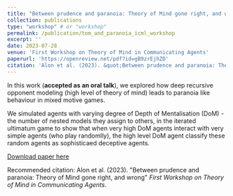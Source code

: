 ```yaml
---
title: "Between prudence and paranoia: Theory of Mind gone right, and wrong"
collection: publications
type: "workshop" # or "workshop"
permalink: /publication/tom_and_paranoia_icml_workshop
excerpt: ''
date: 2023-07-28
venue: 'First Workshop on Theory of Mind in Communicating Agents'
paperurl: 'https://openreview.net/pdf?id=gB9zrEjhZD'
citation: 'Alon et al. (2023). &quot;Between prudence and paranoia: Theory of Mind gone right, and wrong.&quot; <i>First Workshop on Theory of Mind in Communicating Agents</i>.'
---
```

In this work (**accepted as an oral talk**), we explored how deep recursive opponent modeling (high level of theory of mind) leads to paranoia like behaviour in mixed motive games.

We simulated agents with varying degree of Depth of Mentalisation (DoM) - the number of nested models they assign to others, in the iterated ultimatum game to show that when very high DoM agents interact with very simple agents (who play randomlly), the high level DoM agent classify these random agents as sophisticaed deceptive agents.

[Download paper here](https://openreview.net/pdf?id=gB9zrEjhZD)

Recommended citation: Alon et al. (2023). "Between prudence and paranoia: Theory of Mind gone right, and wrong" <i>First Workshop on Theory of Mind in Communicating Agents</i>.